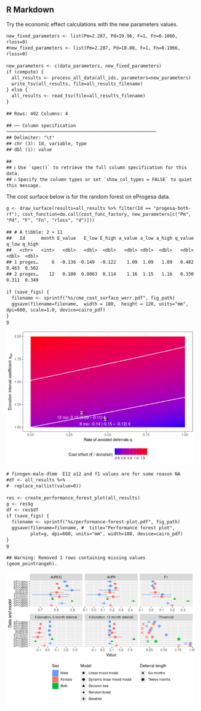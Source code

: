 ## R Markdown

Try the economic effect calculations with the new parameters values.

    new_fixed_parameters <- list(Pm=2.287, Pd=19.96, F=1, Fn=0.1066, rloss=0)
    #new_fixed_parameters <- list(Pm=2.287, Pd=18.08, F=1, Fn=0.1066, rloss=0)

    new_parameters <- c(data_parameters, new_fixed_parameters)
    if (compute) {
      all_results <- process_all_data(all_ids, parameters=new_parameters)
      write_tsv(all_results, file=all_results_filename)
    } else {
      all_results <- read_tsv(file=all_results_filename)  
    }

    ## Rows: 492 Columns: 4

    ## ── Column specification ────────────────────────────────────────────────────────
    ## Delimiter: "\t"
    ## chr (3): Id, variable, type
    ## dbl (1): value

    ## 
    ## ℹ Use `spec()` to retrieve the full column specification for this data.
    ## ℹ Specify the column types or set `show_col_types = FALSE` to quiet this message.

The cost surface below is for the random forest on eProgesa data.

    g <- draw_surface(results=all_results %>% filter(Id == "progesa-both-rf"), cost_function=do.call(cost_func_factory, new_parameters[c("Pm", "Pd", "F", "Fn", "rloss", "d")]))

    ## # A tibble: 2 × 11
    ##   Id      month E_value   E_low E_high a_value a_low a_high q_value q_low q_high
    ##   <chr>   <int>   <dbl>   <dbl>  <dbl>   <dbl> <dbl>  <dbl>   <dbl> <dbl>  <dbl>
    ## 1 proges…     6  -0.136 -0.149  -0.122    1.09  1.09   1.09   0.482 0.463  0.502
    ## 2 proges…    12   0.100  0.0863  0.114    1.16  1.15   1.16   0.330 0.311  0.349

    if (save_figs) {
      filename <- sprintf("%s/cme_cost_surface_werr.pdf", fig_path)
      ggsave(filename=filename,  width = 180,  height = 120, units="mm", dpi=600, scale=1.0, device=cairo_pdf)
    }
    g

![](new_economic_parameters_files/figure-markdown_strict/Cost%20surface-1.png)

    # finngen-male-dlmm  E12 a12 and f1 values are for some reason NA
    #df <- all_results %>% 
    #  replace_na(list(value=0))  

    res <- create_performance_forest_plot(all_results)
    g <- res$g
    df <- res$df
    if (save_figs) {
      filename <- sprintf("%s/performance-forest-plot.pdf", fig_path)
      ggsave(filename=filename, #  title="Performance forest plot", 
             plot=g, dpi=600, units="mm", width=180, device=cairo_pdf)
    }
    g

    ## Warning: Removed 1 rows containing missing values (geom_pointrangeh).

![](new_economic_parameters_files/figure-markdown_strict/Performance%20plot-1.png)
